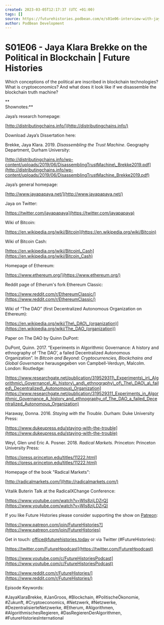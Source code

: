 ```yaml
---
created: 2023-03-05T12:17:37 (UTC +01:00)
tags: []
source: https://futurehistories.podbean.com/e/s01e06-interview-with-jaya-klara-brekke/
author: PodBean Development
---
```


# S01E06 - Jaya Klara Brekke on the Political in Blockchain | Future Histories

Which conceptions of the political are inscribed in blockchain technologies? What is cryptoeconomics? And what does it look like if we disassemble the blockchain truth machine?

**  
Shownotes:**

  
Jaya’s research homepage:

[http://distributingchains.info/](http://distributingchains.info/)

  
Download Jaya’s Dissertation here:

Brekke, Jaya Klara. 2019. _Disassembling the Trust Machine_. Geography Department, Durham University:

[http://distributingchains.info/wp-content/uploads/2019/06/DisassemblingTrustMachine\_Brekke2019.pdf](http://distributingchains.info/wp-content/uploads/2019/06/DisassemblingTrustMachine_Brekke2019.pdf)

  
Jaya’s general homepage:

[http://www.jayapapaya.net/](http://www.jayapapaya.net/)

  
Jaya on Twitter:

[https://twitter.com/jayapapaya](https://twitter.com/jayapapaya)

  
Wiki of Bitcoin:

[https://en.wikipedia.org/wiki/Bitcoin](https://en.wikipedia.org/wiki/Bitcoin)

  
Wiki of Bitcoin Cash:

[https://en.wikipedia.org/wiki/Bitcoin\_Cash](https://en.wikipedia.org/wiki/Bitcoin_Cash)

  
Homepage of Ethereum:

[https://www.ethereum.org/](https://www.ethereum.org/)

  
Reddit page of Etherum's fork Ethereum Classic:

[https://www.reddit.com/r/EthereumClassic/](https://www.reddit.com/r/EthereumClassic/)

  
Wiki of “The DAO” (first Decentralized Autonomous Organization on Ethereum):

[https://en.wikipedia.org/wiki/The\_DAO\_(organization)](https://en.wikipedia.org/wiki/The_DAO_(organization))

  
Paper on The DAO by Quinn DuPont:

DuPont, Quinn. 2017. “Experiments in Algorithmic Governance: A history and ethnography of ‘The DAO’, a failed Decentralized Autonomous Organization”. In _Bitcoin and Beyond: Cryptocurrencies, Blockchains and Global Governance_ herausgegeben von Campbell-Verduyn, Malcolm. London: Routledge:

[https://www.researchgate.net/publication/319529311\_Experiments\_in\_Algorithmic\_Governance\_A\_history\_and\_ethnography\_of\_The\_DAO\_a\_failed\_Decentralized\_Autonomous\_Organization](https://www.researchgate.net/publication/319529311_Experiments_in_Algorithmic_Governance_A_history_and_ethnography_of_The_DAO_a_failed_Decentralized_Autonomous_Organization)

  
Haraway, Donna. 2016. _Staying with the Trouble_. Durham: Duke University Press:

[https://www.dukeupress.edu/staying-with-the-trouble](https://www.dukeupress.edu/staying-with-the-trouble)

  
Weyl, Glen und Eric A. Posner. 2018. _Radical Markets._ Princeton: Princeton University Press:

[https://press.princeton.edu/titles/11222.html](https://press.princeton.edu/titles/11222.html)

  
Homepage of the book "Radical Markets":

[http://radicalmarkets.com/](http://radicalmarkets.com/)

  
Vitalik Buterin Talk at the RadicalXChange Conference:

[https://www.youtube.com/watch?v=WIs8zjLDZrQ](https://www.youtube.com/watch?v=WIs8zjLDZrQ)

If you like Future Histories please consider supporting the show on [Patreon](https://www.patreon.com/join/FutureHistories):

[https://www.patreon.com/join/FutureHistories?](https://www.patreon.com/join/FutureHistories)

Get in touch: [office@futurehistories.today](mailto:office@futurehistories.today) or via Twitter (#FutureHistories):

[https://twitter.com/FutureHpodcast](https://twitter.com/FutureHpodcast)

[https://www.youtube.com/c/FutureHistoriesPodcast](https://www.youtube.com/c/FutureHistoriesPodcast)

[https://www.reddit.com/r/FutureHistories/](https://www.reddit.com/r/FutureHistories/)

Episode Keywords:

#JayaKlaraBrekke, #JanGroos, #Blockchain, #PolitischeÖkonomie, #Zukunft, #Cryptoeconomics, #Netzwerk, #Netzwerke, #DezentralisierteNetzwerke, #Etherum, #Algorithmen, #AlgorithmischesRegieren, #DasRegierenDerAlgorithmen, #FutureHistoriesInternational
